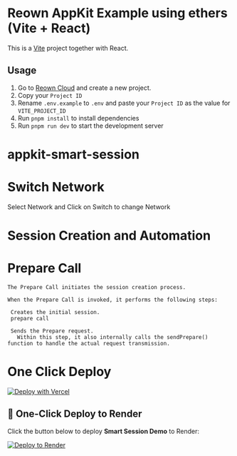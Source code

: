 # Reown AppKit Example using ethers (Vite + React)

This is a [Vite](https://vitejs.dev) project together with React.

## Usage

1. Go to [Reown Cloud](https://cloud.reown.com) and create a new project.
2. Copy your `Project ID`
3. Rename `.env.example` to `.env` and paste your `Project ID` as the value for `VITE_PROJECT_ID`
4. Run `pnpm install` to install dependencies
5. Run `pnpm run dev` to start the development server

# appkit-smart-session

# Switch Network
Select Network and Click on Switch to change Network

# Session Creation and Automation
 # Prepare Call
    The Prepare Call initiates the session creation process.

    When the Prepare Call is invoked, it performs the following steps:

     Creates the initial session.
     prepare call

     Sends the Prepare request.
       Within this step, it also internally calls the sendPrepare() function to handle the actual request transmission.

# One Click Deploy

[![Deploy with Vercel](https://vercel.com/button)](https://vercel.com/new/clone?repository-url=https%3A%2F%2Fgithub.com%2Fnasirfunavry%2Fsmart-session-demo%2Ftree%2Fdev&env=VITE_PROJECT_ID,NEXT_PUBLIC_PROJECT_ID,VITE_ECDSA_PRIVATE_KEY&envDescription=Test%20File%20of%20.env%20File%20here&envLink=https%3A%2F%2Fgithub.com%2Fnasirfunavry%2Fsmart-session-demo%2Fblob%2Fdev%2F.env.test&project-name=onecclick&repository-name=oneclick)


## 🚀 One-Click Deploy to Render

Click the button below to deploy **Smart Session Demo** to Render:

[![Deploy to Render](https://render.com/images/deploy-to-render-button.svg)](https://render.com/deploy?repo=https://github.com/nasirfunavry/smart-session-demo&branch=dev)

